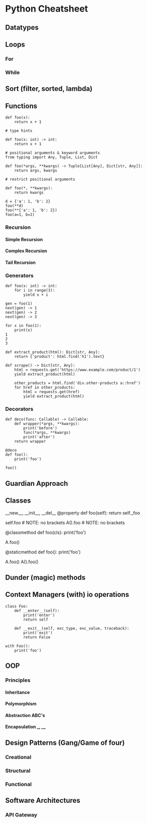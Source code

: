 # Python Cheatsheet

## Datatypes

## Loops
### For
### While

## Sort (filter, sorted, lambda)

## Functions
```
def foo(x):
    return x + 1
```
```
# type hints

def foo(x: int) -> int:
    return x + 1
```
```
# positional arguments & keyword arguments
from typing import Any, Tuple, List, Dict

def foo(*args, **kwargs) -> Tuple[List[Any], Dict[str, Any]]:
    return args, kwargs
```
```
# restrict positional arguments

def foo(*, **kwargs):
    return kwargs

d = {'a': 1, 'b': 2}
foo(**d)
foo(**{'a': 1, 'b': 2})
foo(a=1, b=2)
```
### Recursion
#### Simple Recursion
#### Complex Recursion
#### Tail Recursion
### Generators
```
def foo(x: int) -> int:
    for i in range(3):
        yield x + i

gen = foo(1)
next(gen) -> 1
next(gen) -> 2
next(gen) -> 3

for x in foo(1):
    print(x)
1
2
3
```
```
def extract_product(html): Dict[str, Any]:
    return {'product': html.find('h1').text}

def scrape() -> Dict[str, Any]:
    html = requests.get('https://www.example.com/product/1')
    yield extract_product(html)

    other_products = html.find('div.other-products a::href')
    for href in other_products:
        html = requests.get(href)
        yield extract_product(html)

```
### Decorators
```
def deco(func: Callable) -> Callable:
    def wrapper(*args, **kwargs):
        print('before')
        func(*args, **kwargs)
        print('after')
    return wrapper

@deco
def foo():
    print('foo')

foo()
```

## Guardian Approach

## Classes
\_\_new\_\_, \_\_init\_\_, \_\_del\_\_
@property
def foo(self):
    return self._foo

self.foo # NOTE: no brackets
A().foo # NOTE: no brackets

@classmethod
def foo(cls):
    print('foo')

A.foo()

@staticmethod
def foo():
    print('foo')

A.foo()
A().foo()

## Dunder (magic) methods

## Context Managers (with) io operations
```
class Foo:
    def __enter__(self):
        print('enter')
        return self
    
    def __exit__(self, exc_type, exc_value, traceback):
        print('exit')
        return False

with Foo():
    print('foo')
```

## OOP
### Principles
#### Inheritance
#### Polymorphism
#### Abstraction ABC's
#### Encapsulation _, __

## Design Patterns (Gang/Game of four)
### Creational
### Structural
### Functional

## Software Architectures
### API Gateway
### 
